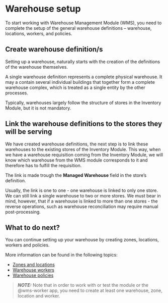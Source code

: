 # Warehouse setup

To start working with Warehouse Management Module (WMS), you need to complete the setup of the general warehouse definitions – warehouse, locations, workers, and policies.

## Create warehouse definition/s

Setting up a warehouse, naturally starts with the creation of the definitions of the warehouse themselves. 

A single warehouse definition represents a complete physical warehouse. It may a contain several individual buildings that together form a complete warehouse complex, which is treated as a single entity by the other processes. 

Typically, warehouses largely follow the structure of stores in the Inventory Module, but it is not mandatory. 

## Link the warehouse definitions to the stores they will be serving
We have created warehouse definitions, the next step is to link these warehouses to the existing stores of the Inventory Module.
This way, when we have a warehouse requisition coming from the Inventory Module, we will know which warehouse from the WMS module corresponds to it and therefore has to fulfill the requisition.

The link is made trough the **Managed Warehouse** field in the store’s definition.

Usually, the link is one to one - one warehouse is linked to only one store. We can still link a single warehouse to two or more stores. We must bear in mind, however, that if a warehouse is linked to more than one stores - the reverse operations, such as warehouse reconciliation may require manual post-processing.

## What to do next?
You can continue setting up your warehouse by creating zones, locations, workers and policies. 

More information can be found in the following topics:
-	[Zones and locations](zones-and-locations.md)
-	[Warehouse workers](warehouse-workers.md)
-	[Warehouse policies](warehouse-policies.md)

> **_NOTE:_**  Note that in order to work with or test the module or the @wms-worker app, you need to create at least one warehouse, zone, location and worker.
